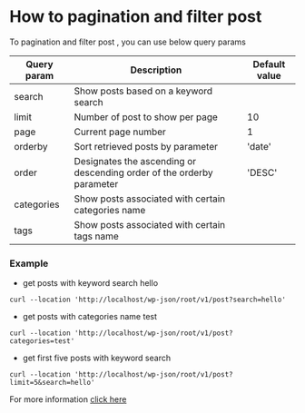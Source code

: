 # How to pagination and filter post

To pagination and filter post , you can use below query params

| Query param | Description | Default value |
| ----------- | ----------- | ----------- |
| search | Show posts based on a keyword search |
| limit | Number of post to show per page | 10 |
| page | Current page number | 1 |
| orderby | Sort retrieved posts by parameter | 'date' |
| order | Designates the ascending or descending order of the orderby parameter | 'DESC' |
| categories | Show posts associated with certain categories name |
| tags | Show posts associated with certain tags name |

### Example 
- get posts with keyword search hello
```curl
curl --location 'http://localhost/wp-json/root/v1/post?search=hello'
```

- get posts with categories name test
```curl
curl --location 'http://localhost/wp-json/root/v1/post?categories=test'
```

- get first five posts with keyword search
```curl
curl --location 'http://localhost/wp-json/root/v1/post?limit=5&search=hello'
```

For more information [click here](https://developer.wordpress.org/reference/classes/wp_query)
